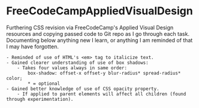 # FreeCodeCampAppliedVisualDesign

 Furthering CSS revision via FreeCodeCamp's Applied Visual Design resources and copying passed code to Git repo as I go through each task. Documenting below anything new I learn, or anything I am reminded of that I may have forgotten.

    - Reminded of use of HTML's <em> tag to italicize text.
    - Gained clearer understanding of use of box shadows:
        - Takes four values always in same order:
            box-shadow: offset-x offset-y blur-radius* spread-radius* color;
            * = optional
    - Gained better knowledge of use of CSS opacity property.
        - If applied to parent elements will affect all children (found through experimentation).